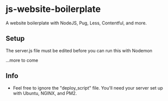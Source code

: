 # js-website-boilerplate
A website boilerplate with NodeJS, Pug, Less, Contentful, and more.

## Setup
The server.js file must be edited before you can run this with Nodemon

...more to come 

## Info
- Feel free to ignore the "deploy_script" file. You'll need your server set up with Ubuntu, NGINX, and PM2.
